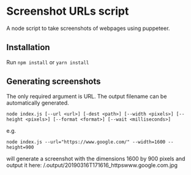 # Screenshot URLs script

A node script to take screenshots of webpages using puppeteer.

## Installation

Run `npm install` or `yarn install`

## Generating screenshots

The only required argument is URL. The output filename can be automatically generated.

```
node index.js [--url <url>] [-dest <path>] [--width <pixels>] [--height <pixels>] [--format <format>] [--wait <milliseconds>]
```

e.g.

```
node index.js --url="https://www.google.com/" --width=1600 --height=900
```

will generate a screenshot with the dimensions 1600 by 900 pixels and output it here: /.output/20190316T171616_httpswww.google.com.jpg
